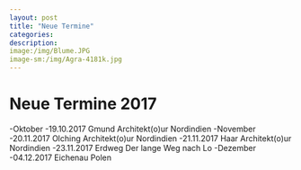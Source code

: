```yaml
---
layout: post
title: "Neue Termine"
categories:
description:
image:/img/Blume.JPG
image-sm:/img/Agra-4181k.jpg
---
```


Neue Termine 2017
=================
-Oktober
-19.10.2017	Gmund		Architekt(o)ur Nordindien
-November
-20.11.2017	Olching	    Architekt(o)ur Nordindien
-21.11.2017	Haar		Architekt(o)ur Nordindien
-23.11.2017	Erdweg		Der lange Weg nach Lo
-Dezember
-04.12.2017	Eichenau	Polen
  